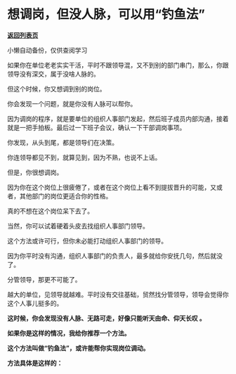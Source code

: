 # 想调岗，但没人脉，可以用“钓鱼法”

[**返回列表页**](/gzh/费曼的小茶馆)

小懒自动备份，仅供查阅学习

如果你在单位老老实实干活，平时不跟领导混，又不到别的部门串门，那么，你跟领导没有深交，属于没啥人脉的。  

但这个时候，你又想调到别的岗位。  

你会发现一个问题，就是你没有人脉可以帮你。

因为调岗的程序，就是要单位的组织人事部门发起，然后班子成员内部沟通，接着就是一把手拍板。最后过一下班子会议，确认一下干部调岗事项。  

你发现，从头到尾，都是领导们在决策。

你连领导都见不到，就算见到，因为不熟，也说不上话。

但是，你很想调岗。  

因为你在这个岗位上很疲倦了，或者在这个岗位上看不到提拔晋升的可能，又或者，其他部门的岗位更适合你的性格。

真的不想在这个岗位呆下去了。

当然，你可以试着硬着头皮去找组织人事部门领导。

这个方法或许可行，但你未必能打动组织人事部门的领导。

因为你平时没有沟通，组织人事部门的负责人，最多就给你安抚几句，然后就没了。  

分管领导，那更不可能了。

越大的单位，见领导就越难。平时没有交往基础，贸然找分管领导，领导会觉得你这个人事儿挺多的。  

**这时候，你会发现没有人脉、无路可走，好像只能听天由命、仰天长叹 。**

**如果你是这样的情况，我给你推荐一个方法。**

**这个方法叫做“钓鱼法”，或许能帮你实现岗位调动。**

**方法具体是这样的：**

